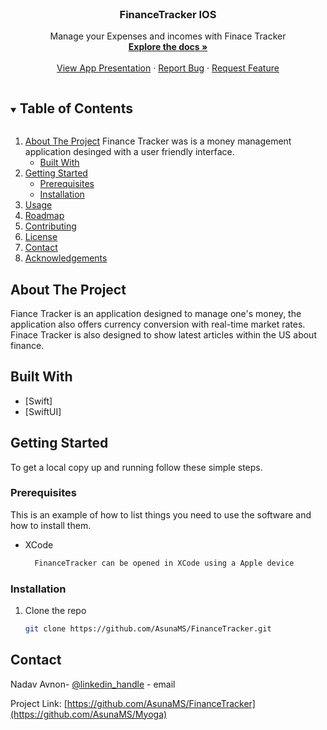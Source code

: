 <!--
*** Thanks for checking out the Best-README-Template. If you have a suggestion
*** that would make this better, please fork the repo and create a pull request
*** or simply open an issue with the tag "enhancement".
*** Thanks again! Now go create something AMAZING! :D
***
***
***
*** To avoid retyping too much info. Do a search and replace for the following:
*** github_username, repo_name, twitter_handle, email, project_title, project_description
-->



<!-- PROJECT SHIELDS -->
<!--
*** I'm using markdown "reference style" links for readability.
*** Reference links are enclosed in brackets [ ] instead of parentheses ( ).
*** See the bottom of this document for the declaration of the reference variables
*** for contributors-url, forks-url, etc. This is an optional, concise syntax you may use.
*** https://www.markdownguide.org/basic-syntax/#reference-style-links
-->



<!-- PROJECT LOGO -->
<br />
<p align="center">
  <a href="https://github.com/AsunaMS/FinanceTracker/">
  </a>

  <h3 align="center">FinanceTracker IOS</h3>

  <p align="center">
    Manage your Expenses and incomes with Finace Tracker
    <br />
    <a href="https://github.com/AsunaMS/Myoga/"><strong>Explore the docs »</strong></a>
    <br />
    <br />
    <a href="https://github.com/AsunaMS/Presentations/blob/master/FinanceTrackerSD.pdf">View App Presentation</a>
    ·
    <a href="https://www.linkedin.com/in/nadav-avnon-238b011b9/">Report Bug</a>
    ·
    <a href="https://www.linkedin.com/in/nadav-avnon-238b011b9/">Request Feature</a>
  </p>
</p>



<!-- TABLE OF CONTENTS -->
<details open="open">
  <summary><h2 style="display: inline-block">Table of Contents</h2></summary>
  <ol>
    <li>
      <a href="#about-the-project">About The Project</a>
      Finance Tracker was is a money management application desinged with a user friendly interface.
      <ul>
        <li><a href="#built-with">Built With</a></li>
      </ul>
    </li>
    <li>
      <a href="#getting-started">Getting Started</a>
      <ul>
        <li><a href="#prerequisites">Prerequisites</a></li>
        <li><a href="#installation">Installation</a></li>
      </ul>
    </li>
    <li><a href="#usage">Usage</a></li>
    <li><a href="#roadmap">Roadmap</a></li>
    <li><a href="#contributing">Contributing</a></li>
    <li><a href="#license">License</a></li>
    <li><a href="#contact">Contact</a></li>
    <li><a href="#acknowledgements">Acknowledgements</a></li>
  </ol>
</details>



<!-- ABOUT THE PROJECT -->
## About The Project

Fiance Tracker is an application designed to manage one's money, the application also offers currency conversion with real-time market rates.
Finace Tracker is also designed to show latest articles within the US about finance.

## Built With

* [Swift]
* [SwiftUI]



<!-- GETTING STARTED -->
## Getting Started

To get a local copy up and running follow these simple steps.

### Prerequisites

This is an example of how to list things you need to use the software and how to install them.
* XCode
  ```sh
    FinanceTracker can be opened in XCode using a Apple device
  ```

### Installation

1. Clone the repo
   ```sh
   git clone https://github.com/AsunaMS/FinanceTracker.git
   ```



<!-- CONTACT -->
## Contact

Nadav Avnon- [@linkedin_handle](https://www.linkedin.com/in/nadav-avnon-238b011b9/) - email

Project Link: [https://github.com/AsunaMS/FinanceTracker](https://github.com/AsunaMS/Myoga)



<!-- MARKDOWN LINKS & IMAGES -->
<!-- https://www.markdownguide.org/basic-syntax/#reference-style-links -->
[contributors-shield]: https://img.shields.io/github/contributors/github_username/repo.svg?style=for-the-badge
[contributors-url]: https://github.com/github_username/repo/graphs/contributors
[forks-shield]: https://img.shields.io/github/forks/github_username/repo.svg?style=for-the-badge
[forks-url]: https://github.com/github_username/repo/network/members
[stars-shield]: https://img.shields.io/github/stars/github_username/repo.svg?style=for-the-badge
[stars-url]: https://github.com/github_username/repo/stargazers
[issues-shield]: https://img.shields.io/github/issues/github_username/repo.svg?style=for-the-badge
[issues-url]: https://github.com/github_username/repo/issues
[license-shield]: https://img.shields.io/github/license/github_username/repo.svg?style=for-the-badge
[license-url]: https://github.com/github_username/repo/blob/master/LICENSE.txt
[linkedin-shield]: https://img.shields.io/badge/-LinkedIn-black.svg?style=for-the-badge&logo=linkedin&colorB=555
[linkedin-url]: https://linkedin.com/in/github_username
